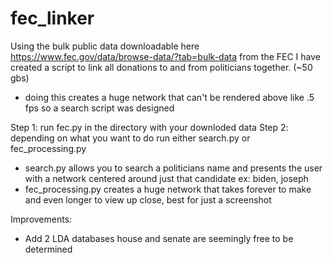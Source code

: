 # fec_linker
Using the bulk public data downloadable here https://www.fec.gov/data/browse-data/?tab=bulk-data from the FEC I have created a script to link all donations to and from politicians together. (~50 gbs)
 - doing this creates a huge network that can't be rendered above like .5 fps so a search script was designed

Step 1: run fec.py in the directory with your downloded data
Step 2: depending on what you want to do run either search.py or fec_processing.py
 - search.py allows you to search a politicians name and presents the user with a network centered around just that candidate ex: biden, joseph
 - fec_processing.py creates a huge network that takes forever to make and even longer to view up close, best for just a screenshot

Improvements: 
 - Add 2 LDA databases house and senate are seemingly free to be determined
